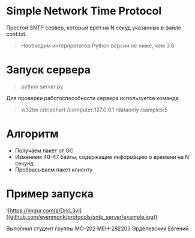 # Simple Network Time Protocol
Простой SNTP сервер, который врёт на N секуд указанных в файле conf.txt. 

>Необходим интерпретатор Python версии не ниже, чем 3.6

# Запуск сервера
> python server.py

Для проверки работоспособности сервера используется команда
> w32tm /stripchart /computer:127.0.0.1 /dataonly /samples:5

# Алгоритм
  - Получаем пакет от ОС
  - Изменяем 40-47 байты, содержащие информацию о времени на N секунд
  - Пробрасываем пакет клиенту

# Пример запуска
![https://imgur.com/a/DrkL3vI]((github.com/evenmonk/protocols/sntp_server/example.jpg))

Выполнил студент группы МО-202 МЕН-282203 Эрделевский Евгений